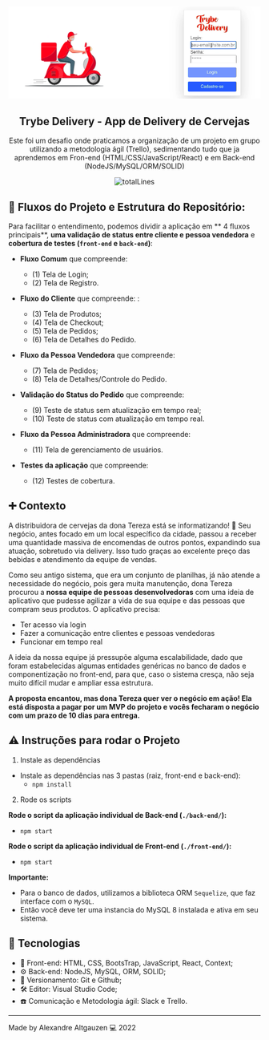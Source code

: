 <p align="center">
  <img src=img/deliveryAppMask.png >
</p>

<h2 align="center">
  Trybe Delivery - App de Delivery de Cervejas
</h2>

<p align="center">
  Este foi um desafio onde praticamos a organização de um projeto em grupo utilizando a metodologia ágil (Trello), sedimentando tudo que ja aprendemos em Fron-end (HTML/CSS/JavaScript/React) e em Back-end (NodeJS/MySQL/ORM/SOLID)</a>
</p>

<p align="center">
    <img alt="totalLines" src="https://img.shields.io/tokei/lines/github/altgauzen/project-backend-delivery-app">

   </a>
</p>

## 📄 Fluxos do Projeto e Estrutura do Repositório:

Para facilitar o entendimento, podemos dividir a aplicação em ** 4 fluxos principais**, **uma validação de status entre cliente e pessoa vendedora** e **cobertura de testes (`front-end` e `back-end`)**:

- **Fluxo Comum** que compreende: 
  - (1) Tela de Login; 
  - (2) Tela de Registro.

- **Fluxo do Cliente** que compreende: : 
  - (3) Tela de Produtos; 
  - (4) Tela de Checkout; 
  - (5) Tela de Pedidos; 
  - (6) Tela de Detalhes do Pedido.

- **Fluxo da Pessoa Vendedora** que compreende: 
  - (7) Tela de Pedidos; 
  - (8) Tela de Detalhes/Controle do Pedido.

- **Validação do Status do Pedido** que compreende: 
  - (9) Teste de status sem atualização em tempo real; 
  - (10) Teste de status com atualização em tempo real.

- **Fluxo da Pessoa Administradora** que compreende: 
  - (11) Tela de gerenciamento de usuários.

- **Testes da aplicação** que compreende: 
  - (12) Testes de cobertura.

## ➕ Contexto

A distribuidora de cervejas da dona Tereza está se informatizando! 🚀 Seu negócio, antes focado em um local específico da cidade, passou a receber uma quantidade massiva de encomendas de outros pontos, expandindo sua atuação, sobretudo via delivery. Isso tudo graças ao excelente preço das bebidas e atendimento da equipe de vendas.

Como seu antigo sistema, que era um conjunto de planilhas, já não atende a necessidade do negócio, pois gera muita manutenção, dona Tereza procurou a **nossa equipe de pessoas desenvolvedoras** com uma ideia de aplicativo que pudesse agilizar a vida de sua equipe e das pessoas que compram seus produtos. O aplicativo precisa:

- Ter acesso via login
- Fazer a comunicação entre clientes e pessoas vendedoras
- Funcionar em tempo real

A ideia da nossa equipe já pressupõe alguma escalabilidade, dado que foram estabelecidas algumas entidades genéricas no banco de dados e componentização no front-end, para que, caso o sistema cresça, não seja muito difícil mudar e ampliar essa estrutura.

**A proposta encantou, mas dona Tereza quer ver o negócio em ação! Ela está disposta a pagar por um MVP do projeto e vocês fecharam o negócio com um prazo de 10 dias para entrega.**


## ⚠️ Instruções para rodar o Projeto

1. Instale as dependências

- Instale as dependências nas 3 pastas (raiz, front-end e back-end):
  - `npm install`

2. Rode os scripts

**Rode o script da aplicação individual de Back-end (`./back-end/`):**
- `npm start`

**Rode o script da aplicação individual de Front-end (`./front-end/`):**
- `npm start`

**Importante:**

- Para o banco de dados, utilizamos a biblioteca ORM `Sequelize`, que faz interface com o `MySQL`.
- Então você deve ter uma instancia do MySQL 8 instalada e ativa em seu sistema.


## 🚀 Tecnologias 

- 📱 Front-end: HTML, CSS, BootsTrap, JavaScript, React, Context;
- ⚙️  Back-end: NodeJS, MySQL, ORM, SOLID;
- 📀 Versionamento: Git e Github;
- 🛠 Editor: Visual Studio Code;
- ☎️  Comunicação e Metodologia ágil: Slack e Trello.


---

Made by Alexandre Altgauzen 💻 2022
